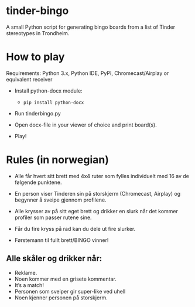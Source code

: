 # tinder-bingo
A small Python script for generating bingo boards from a list of Tinder stereotypes in Trondheim.

# How to play
Requirements: Python 3.x, Python IDE, PyPI, Chromecast/Airplay or equivalent receiver

- Install python-docx module:

  * `
pip install python-docx
`

- Run tinderbingo.py
- Open docx-file in your viewer of choice and print board(s).
- Play!


# Rules (in norwegian)

-	Alle får hvert sitt brett med 4x4 ruter som fylles individuelt med 16 av de følgende punktene.
-	En person viser Tinderen sin på storskjerm (Chromecast, Airplay) og begynner å sveipe gjennom profilene.
-	Alle krysser av på sitt eget brett og drikker en slurk når det kommer profiler som passer rutene sine.
-	Får du fire kryss på rad kan du dele ut fire slurker.

-	Førstemann til fullt brett/BINGO vinner!


## Alle skåler og drikker når:
-	Reklame.
-	Noen kommer med en grisete kommentar.
-	It’s a match!
- Personen som sveiper gir super-like ved uhell
- Noen kjenner personen på storskjerm.
